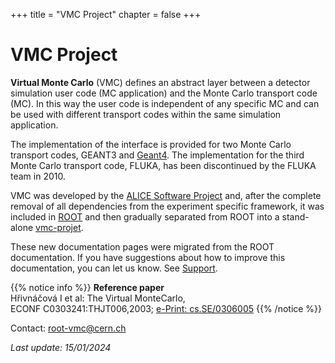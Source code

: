 +++
title = "VMC Project"
chapter = false
+++

# VMC Project

**Virtual Monte Carlo** (VMC) defines an abstract layer between a detector simulation user code (MC application) and the Monte Carlo transport code (MC). In this way the user code is independent of any specific MC and can be used with different transport codes within the same simulation application. 

The implementation of the interface is provided for two Monte Carlo transport codes, GEANT3 and [Geant4](http://geant4.web.cern.ch/geant4/). The implementation for the third Monte Carlo transport code, FLUKA, has been discontinued by the FLUKA team in 2010.

VMC was developed by the [ALICE Software Project](http://aliceinfo.cern.ch/Offline/) and, after the complete removal of all dependencies from the experiment specific framework, it was included in [ROOT](https://root.cern.ch/) and then gradually separated from ROOT into a stand-alone [vmc-projet](https://github.com/vmc-project).

These new documentation pages were migrated from the ROOT documentation. If you have suggestions about how to improve this documentation, you can let us know. See [Support](/support).

{{% notice info %}}
**Reference paper**\
Hřivnáčová I et al: The Virtual MonteCarlo,\
ECONF C0303241:THJT006,2003; [e-Print: cs.SE/0306005](https://arxiv.org/abs/cs/0306005)
{{% /notice %}}

<i class="far fa-envelope"></i> Contact: <a href="mailto: root-vmc@cern.ch"> root-vmc@cern.ch</a>

*Last update: 15/01/2024*
